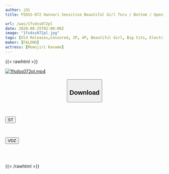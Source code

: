 ```yaml
---
author: j91
title: FSDSS-072 Hannari Sensitive Beautiful Girl Toru / Bottom / Opening / Departing The First Experience Cum 3 Production Kaname Momojiri

url: /was/1fsdss072pl
date: 2020-08-25T02:00:00Z
image: "1fsdss072pl.jpg"
tags: [Old Releases,Censored, 3P, 4P, Beautiful Girl, Big tits, Electric Massager, Orgasm, Solowork]
maker: [FALENO]
actress: [Momojiri Kaname]
---
```



{{< rawhtml >}}

<div class="video" data-videoid="k0YMqaDqO1IOLWJ">
    <a href="javascript:;">
        <img src="/was/1fsdss072pl/1fsdss072pl.jpg" width="WIDTH" height="HEIGHT" alt="1fsdss072pl.mp4" loading="lazy">
    </a>
</div>

<script type="text/javascript" src="https://j91.asia/asset/on-demand-st.js"></script>

<br>
  <link rel="stylesheet" href="https://j91.asia/asset/bs5.css">
  
  <center>
  <button class="btn btn-primary" type="button" data-bs-toggle="collapse" data-bs-target=".multi-collapse" aria-expanded="false" aria-controls="multiCollapseExample1 multiCollapseExample2"><h2>Download</h2></button></center>
</p>
<div class="row">
  <div class="col">
    <div class="collapse multi-collapse" id="multiCollapseExample1">
      <div class="card card-body">
	      	      <br>
<div class="buttons">  
<p><a href="https://streamtape.to/v/k0YMqaDqO1IOLWJ" target="_blank"><button class="btn-hover color-3"><i class="fa fa-download"></i> ST</button></a></p></div>
    </div>
  </div>
</div>
  <div class="col">
    <div class="collapse multi-collapse" id="multiCollapseExample2">
      <div class="card card-body">
	      <br>
<div class="buttons">
<p><a href="https://vidoza.net/rho2y61h0fxn" target="_blank"><button class="btn-hover color-1"><i class="fa fa-download"></i> VDZ</button></a></p></div>
<br><br>
      </div>
    </div>
  </div>
</div>

{{< /rawhtml >}}
